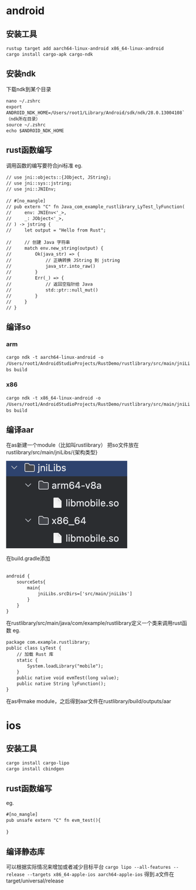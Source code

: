 # android

## 安装工具

```
rustup target add aarch64-linux-android x86_64-linux-android
cargo install cargo-apk cargo-ndk
```

## 安装ndk

下载ndk到某个目录
```
nano ~/.zshrc
export ANDROID_NDK_HOME=/Users/root1/Library/Android/sdk/ndk/28.0.13004108`（ndk所在目录）
source ~/.zshrc
echo $ANDROID_NDK_HOME
```


## rust函数编写

调用函数的编写要符合jni标准
eg.
```
// use jni::objects::{JObject, JString};
// use jni::sys::jstring;
// use jni::JNIEnv;

// #[no_mangle]
// pub extern "C" fn Java_com_example_rustlibrary_LyTest_lyFunction(
//     env: JNIEnv<'_>,
//     _: JObject<'_>,
// ) -> jstring {
//     let output = "Hello from Rust";
    
//     // 创建 Java 字符串
//     match env.new_string(output) {
//         Ok(java_str) => {
//             // 正确转换 JString 到 jstring
//             java_str.into_raw()
//         }
//         Err(_) => {
//             // 返回空指针给 Java
//             std::ptr::null_mut()
//         }
//     }
// }
```


## 编译so

### arm
`cargo ndk -t aarch64-linux-android -o /Users/root1/AndroidStudioProjects/RustDemo/rustlibrary/src/main/jniLibs build`
### x86
`cargo ndk -t x86_64-linux-android -o /Users/root1/AndroidStudioProjects/RustDemo/rustlibrary/src/main/jniLibs build`

## 编译aar

在as新建一个module（比如叫rustlibrary）
把so文件放在rustlibrary/src/main/jniLibs/{架构类型}

![alt text](imgs/image.png)

在build.gradle添加
```

android {
    sourceSets{
        main{
            jniLibs.srcDirs=['src/main/jniLibs']
        }
    }
}
```

在rustlibrary/src/main/java/com/example/rustlibrary定义一个类来调用rust函数
eg.
```
package com.example.rustlibrary;
public class LyTest {
    // 加载 Rust 库
    static {
        System.loadLibrary("mobile");
    }
    public native void evmTest(long value);
    public native String lyFunction();
}
```
在as中make module，之后得到aar文件在rustlibrary/build/outputs/aar

# ios

## 安装工具
```
cargo install cargo-lipo
cargo install cbindgen
```

## rust函数编写

eg.
```
#[no_mangle]
pub unsafe extern "C" fn evm_test(){

}
```

## 编译静态库
可以根据实际情况来增加或者减少目标平台
`cargo lipo --all-features --release --targets x86_64-apple-ios aarch64-apple-ios`
得到.a文件在target/universal/release
